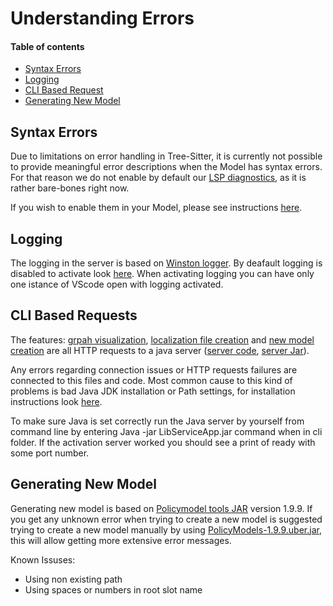# Understanding Errors <!-- omit in toc -->

#### Table of contents  <!-- omit in toc -->
- [Syntax Errors](#syntax-errors)
- [Logging](#Logging)
- [CLI Based Request](#CLI-Based-Requests)
- [Generating New Model](#Generating-New-Model)

## Syntax Errors
Due to limitations on error handling in Tree-Sitter, it is currently not possible to provide meaningful error descriptions when the Model has syntax errors. For that reason we do not enable by default our [LSP diagnostics](#https://microsoft.github.io/language-server-protocol/specification#diagnostic), as it is rather bare-bones right now.

If you wish to enable them in your Model, please see instructions [here](../README.md#supported-settings).

## Logging
The logging in the server is based on [Winston logger](https://www.npmjs.com/package/winston). By deafault logging is disabled to activate look [here](./../README.md/#Plugin-Logging).
When activating logging you can have only one istance of VScode open with logging activated.

## CLI Based Requests
The features: [grpah visualization](./../README.md/#graphviz-visualization), [localization file creation](./../README.md/#localization) and [new model creation](./../README.md/#create-new-model) are all HTTP requests to a java server ([server code](./../LibServiceApp), [server Jar](./../cli/LibServiceApp.jar)).

Any errors regarding connection issues or HTTP requests failures are connected to this files and code. Most common cause to this kind of problems is bad Java JDK installation or Path settings, for installation instructions look [here](./../README.md/#installation).

To make sure Java is set correctly run the Java server by yourself from command line by entering Java -jar LibServiceApp.jar command when in cli folder. If the activation server worked you should see a print of ready with some port number.

## Generating New Model
Generating new model is based on [Policymodel tools JAR](https://github.com/IQSS/DataTaggingLibrary) version 1.9.9.
If you get any unknown error when trying to create a new model is suggested trying to create a new model manually by using [PolicyModels-1.9.9.uber.jar](./../LibServiceApp/resources/PolicyModels-1.9.9.uber.jar), this will allow getting more extensive error messages.

Known Issuses:
- Using non existing path
- Using spaces or numbers in root slot name